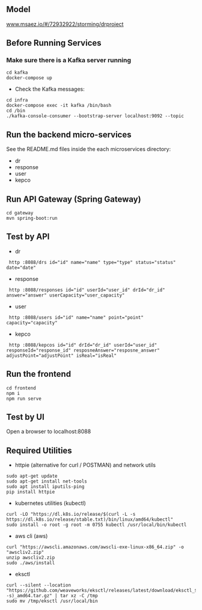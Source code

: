 # 

## Model
www.msaez.io/#/72932922/storming/drproject

## Before Running Services
### Make sure there is a Kafka server running
```
cd kafka
docker-compose up
```
- Check the Kafka messages:
```
cd infra
docker-compose exec -it kafka /bin/bash
cd /bin
./kafka-console-consumer --bootstrap-server localhost:9092 --topic
```

## Run the backend micro-services
See the README.md files inside the each microservices directory:

- dr
- response
- user
- kepco


## Run API Gateway (Spring Gateway)
```
cd gateway
mvn spring-boot:run
```

## Test by API
- dr
```
 http :8088/drs id="id" name="name" type="type" status="status" date="date" 
```
- response
```
 http :8088/responses id="id" userId="user_id" drId="dr_id" answer="answer" userCapacity="user_capacity" 
```
- user
```
 http :8088/users id="id" name="name" point="point" capacity="capacity" 
```
- kepco
```
 http :8088/kepcos id="id" drId="dr_id" userId="user_id" responseId="response_id" resposneAnswer="resposne_answer" adjustPoint="adjustPoint" isReal="isReal" 
```


## Run the frontend
```
cd frontend
npm i
npm run serve
```

## Test by UI
Open a browser to localhost:8088

## Required Utilities

- httpie (alternative for curl / POSTMAN) and network utils
```
sudo apt-get update
sudo apt-get install net-tools
sudo apt install iputils-ping
pip install httpie
```

- kubernetes utilities (kubectl)
```
curl -LO "https://dl.k8s.io/release/$(curl -L -s https://dl.k8s.io/release/stable.txt)/bin/linux/amd64/kubectl"
sudo install -o root -g root -m 0755 kubectl /usr/local/bin/kubectl
```

- aws cli (aws)
```
curl "https://awscli.amazonaws.com/awscli-exe-linux-x86_64.zip" -o "awscliv2.zip"
unzip awscliv2.zip
sudo ./aws/install
```

- eksctl 
```
curl --silent --location "https://github.com/weaveworks/eksctl/releases/latest/download/eksctl_$(uname -s)_amd64.tar.gz" | tar xz -C /tmp
sudo mv /tmp/eksctl /usr/local/bin
```

